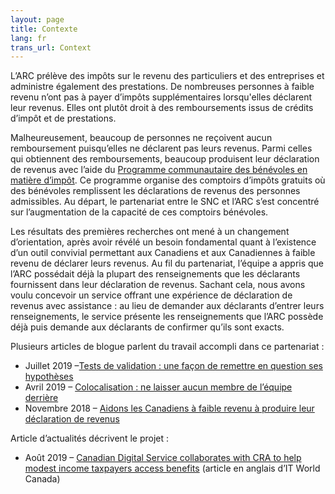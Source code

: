 ```yaml
---
layout: page
title: Contexte
lang: fr
trans_url: Context
---
```

L’ARC prélève des impôts sur le revenu des particuliers et des entreprises et administre également des prestations. De nombreuses personnes à faible revenu n’ont pas à payer d’impôts supplémentaires lorsqu'elles déclarent leur revenus. Elles ont plutôt droit à des remboursements issus de crédits d’impôt et de prestations.

Malheureusement, beaucoup de personnes ne reçoivent aucun remboursement puisqu’elles ne déclarent pas leurs revenus. Parmi celles qui obtiennent des remboursements, beaucoup produisent leur déclaration de revenus avec l’aide du [Programme communautaire des bénévoles en matière d’impôt](https://www.canada.ca/fr/agence-revenu/services/impot/particuliers/programme-communautaire-benevoles-matiere-impot.html). Ce programme organise des comptoirs d’impôts gratuits où des bénévoles remplissent les déclarations de revenus des personnes admissibles. Au départ, le partenariat entre le SNC et l’ARC s’est concentré sur l’augmentation de la capacité de ces comptoirs bénévoles.

Les résultats des premières recherches ont mené à un changement d’orientation, après avoir révélé un besoin fondamental quant à l’existence d’un outil convivial permettant aux Canadiens et aux Canadiennes à faible revenu de déclarer leurs revenus. Au fil du partenariat, l’équipe a appris que l’ARC possédait déjà la plupart des renseignements que les déclarants fournissent dans leur déclaration de revenus. Sachant cela, nous avons voulu concevoir un service offrant une expérience de déclaration de revenus avec assistance : au lieu de demander aux déclarants d’entrer leurs renseignements, le service présente les renseignements que l’ARC possède déjà puis demande aux déclarants de confirmer qu’ils sont exacts.

Plusieurs articles de blogue parlent du travail accompli dans ce partenariat :

* Juillet 2019 –[Tests de validation : une façon de remettre en question ses hypothèses](https://numerique.canada.ca/2019/07/31/tests-de-validation-une-fa%C3%A7on-de-remettre-en-question-ses-hypoth%C3%A8ses/)
* Avril 2019 – [Colocalisation : ne laisser aucun membre de l’équipe derrière](https://numerique.canada.ca/2019/04/10/colocalisation-ne-laisser-aucun-membre-de-l%C3%A9quipe-derri%C3%A8re/)
* Novembre 2018 – [Aidons les Canadiens à faible revenu à produire leur déclaration de revenus](https://numerique.canada.ca/2018/11/07/aidons-les-canadiens-%C3%A0-faible-revenu-%C3%A0-produire-leur-d%C3%A9claration-de-revenus/)

 Article d’actualités décrivent le projet :

* Août 2019 – [Canadian Digital Service collaborates with CRA to help modest income taxpayers access benefits](https://www.itworldcanada.com/article/canadian-digital-service-collaborates-with-cra-to-help-modest-income-taxpayers-access-benefits/420767) (article en anglais d’IT World Canada)